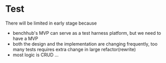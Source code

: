 # Test

There will be limited in early stage because

- benchhub's MVP can serve as a test harness platform, but we need to have a MVP
- both the design and the implementation are changing frequently, too many tests requires extra change in large refactor(rewrite)
- most logic is CRUD ...
